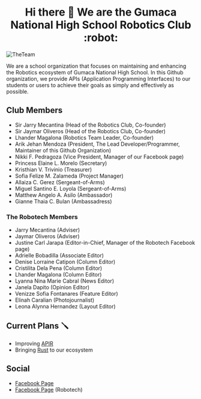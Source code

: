 <h1 align="center">Hi there 👋 We are the Gumaca National High School Robotics Club :robot:
</h1>

![TheTeam](https://github.com/GNHS-Robotics-Club/.github/assets/79918051/1a268c89-4bd4-4d8b-9ecd-2a065634d8c4)

We are a school organization that focuses on maintaining and enhancing the Robotics ecosystem of Gumaca National High School. In this Github organization, we provide APIs (Application Programming Interfaces) to our students or users to achieve their goals as simply and effectively as possible.

## Club Members

- Sir Jarry Mecantina (Head of the Robotics Club, Co-founder)
- Sir Jaymar Oliveros (Head of the Robotics Club, Co-founder)
- Lhander Magalona (Robotics Team Leader, Co-founder)
- Arik Jehan Mendoza (President, The Lead Developer/Programmer, Maintainer of this Github Organization)
- Nikki F. Pedragoza (Vice President, Manager of our Facebook page)
- Princess Elaine L. Morelo (Secretary)
- Kristhian V. Trivinio (Treasurer)
- Sofia Felize M. Zalameda (Project Manager)
- Allaiza C. Gerez (Sergeant-of-Arms)
- Miguel Santino E. Loyola (Sergeant-of-Arms)
- Matthew Angelo A. Asilo (Ambassador)
- Gianne Thaia C. Bulan (Ambassadress)

### The Robotech Members
- Jarry Mecantina (Adviser)
- Jaymar Oliveros (Adviser)
- Justine Carl Jarapa (Editor-in-Chief, Manager of the Robotech Facebook page)
- Adrielle Bobadilla (Associate Editor)
- Denise Lorraine Catipon (Column Editor)
- Cristilita Dela Pena (Column Editor)
- Lhander Magalona (Column Editor)
- Lyanna Nina Marie Cabral (News Editor)
- Janela Dapito (Opinion Editor)
- Venizze Sofia Fontanares (Feature Editor)
- Elinah Caralian (Photojournalist)
- Leona Alynna Hernandez (Layout Editor)

## Current Plans 🪛
- Improving [APIR](https://github.com/GNHS-Robotics-Club/APIR)
- Bringing [Rust](https://www.rust-lang.org/) to our ecosystem

## Social
- [Facebook Page](https://www.facebook.com/profile.php?id=100093251496687)
- [Facebook Page](https://www.facebook.com/profile.php?id=100094285818912) (Robotech)
